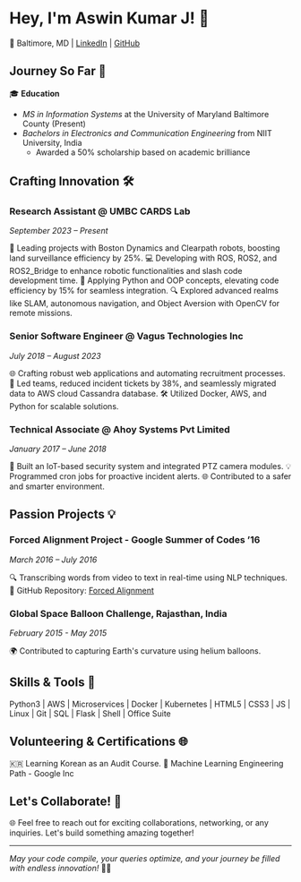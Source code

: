 # Hey, I'm Aswin Kumar J! 🚀

📍 Baltimore, MD | [LinkedIn](YourLinkedInProfile) | [GitHub](https://github.com/YourGitHubUsername)

## Journey So Far 🌟

🎓 **Education**
- *MS in Information Systems* at the University of Maryland Baltimore County (Present)
- *Bachelors in Electronics and Communication Engineering* from NIIT University, India
  - Awarded a 50% scholarship based on academic brilliance

## Crafting Innovation 🛠️

### Research Assistant @ UMBC CARDS Lab
*September 2023 – Present*

🤖 Leading projects with Boston Dynamics and Clearpath robots, boosting land surveillance efficiency by 25%.
💻 Developing with ROS, ROS2, and ROS2_Bridge to enhance robotic functionalities and slash code development time.
🚀 Applying Python and OOP concepts, elevating code efficiency by 15% for seamless integration.
🔍 Explored advanced realms like SLAM, autonomous navigation, and Object Aversion with OpenCV for remote missions.

### Senior Software Engineer @ Vagus Technologies Inc
*July 2018 – August 2023*

🌐 Crafting robust web applications and automating recruitment processes.
🚀 Led teams, reduced incident tickets by 38%, and seamlessly migrated data to AWS cloud Cassandra database.
🛠️ Utilized Docker, AWS, and Python for scalable solutions.

### Technical Associate @ Ahoy Systems Pvt Limited
*January 2017 – June 2018*

🤖 Built an IoT-based security system and integrated PTZ camera modules.
💡 Programmed cron jobs for proactive incident alerts.
🌐 Contributed to a safer and smarter environment.

## Passion Projects 💡

### Forced Alignment Project - Google Summer of Codes ’16
*March 2016 – July 2016*

🔍 Transcribing words from video to text in real-time using NLP techniques.
🚀 GitHub Repository: [Forced Alignment](https://github.com/AswinKumar1/Forced-Alignment)

### Global Space Balloon Challenge, Rajasthan, India
*February 2015 - May 2015*

🌍 Contributed to capturing Earth's curvature using helium balloons.

## Skills & Tools 🚀

Python3 | AWS | Microservices | Docker | Kubernetes | HTML5 | CSS3 | JS | Linux | Git | SQL | Flask | Shell | Office Suite

## Volunteering & Certifications 🌐

🇰🇷 Learning Korean as an Audit Course.
🚀 Machine Learning Engineering Path - Google Inc

## Let's Collaborate! 🤝

🌐 Feel free to reach out for exciting collaborations, networking, or any inquiries. Let's build something amazing together!

---

*May your code compile, your queries optimize, and your journey be filled with endless innovation!* 🚀✨
